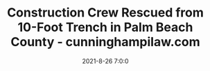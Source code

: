 ---
"title": "Construction Crew Rescued from 10-Foot Trench in Palm Beach County - cunninghampilaw.com"
"date": "2021-8-26 7:0:0"
"feed_name": "GOOGLENEWSCONSTRUCTION"
"feed_website": "https://news.google.com/search?q=construction%2Bincident&hl=en-US&gl=US&ceid=US:en"
"feed_rss": "https://news.google.com/rss/search?q=construction%2Bincident&hl=en-US&gl=US&ceid=US:en"
"link": "https://www.cunninghampilaw.com/blog/construction-accident/construction-crew-rescued-from-10-foot-trench-in-palm-beach-county/"
"file": "_posts/2021-1-1-cb7ae01cc48c3dbc7ecfc450d3808fda7bc9a694.md"
"accident": "1"
"drilling": "0"
---